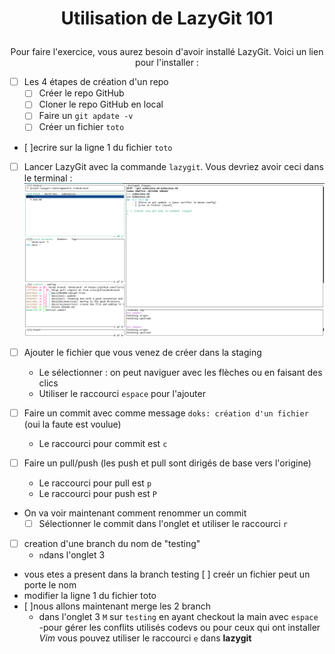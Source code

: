 # <p align='center'>Utilisation de LazyGit 101</p>

<p align='center'>Pour faire l'exercice, vous aurez besoin d'avoir installé LazyGit. Voici un lien pour l'installer :</p>  

- [ ] Les 4 étapes de création d'un repo
   - [ ] Créer le repo GitHub
   - [ ] Cloner le repo GitHub en local
   - [ ] Faire un `git apdate -v`
   - [ ] Créer un fichier `toto`
- [ ]ecrire sur la ligne 1 du fichier `toto`
- [ ] Lancer LazyGit avec la commande `lazygit`. Vous devriez avoir ceci dans le terminal :
![image](../res/Img/exo/menu-principal.png)
- [ ] Ajouter le fichier que vous venez de créer dans la staging
   - Le sélectionner : on peut naviguer avec les flèches ou en faisant des clics 
   - Utiliser le raccourci `espace` pour l'ajouter 

- [ ] Faire un commit avec comme message `doks: création d'un fichier` (oui la faute est voulue)
   - Le raccourci pour commit est `c`

- [ ] Faire un pull/push (les push et pull sont dirigés de base vers l'origine)
   - Le raccourci pour pull est `p`
   - Le raccourci pour push est `P`

- On va voir maintenant comment renommer un commit
   - [ ] Sélectionner le commit dans l'onglet et utiliser le raccourci `r`
- [ ] creation d'une branch du nom de "testing"
   - `n`dans l'onglet 3
- vous etes a present dans la branch testing [ ] creér un fichier peut un porte le nom 
- modifier la ligne 1 du fichier toto
- [ ]nous allons maintenant merge les 2 branch
   - dans l'onglet 3 `M` sur `testing` en ayant checkout la main avec `espace` 
-pour gérer les conflits utilisés codevs ou pour ceux qui ont installer _Vim_ vous pouvez utiliser le raccourci `e` dans __lazygit__


